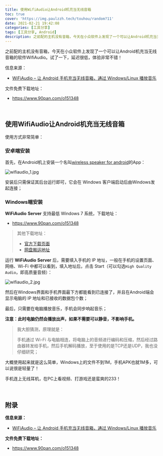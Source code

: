 ```yaml
---
title: 使用WifiAudio让Android机充当无线音箱
toc: true
cover: 'https://img.paulzzh.tech/touhou/random?11'
date: 2021-02-21 19:42:08
categories: [工具分享]
tags: [工具分享, Android]
description: 之前配的主机没有音箱，今天在小众软件上发现了一个可以让Android机充当无线音箱的软件WifiAudio。试了一下，延迟很低，体验非常不错！
---
```


之前配的主机没有音箱，今天在小众软件上发现了一个可以让Android机充当无线音箱的软件WifiAudio。试了一下，延迟很低，体验非常不错！

信息来源：

-   [WiFiAudio – 让 Android 手机充当无线音箱，通过 Windows/Linux 播放音乐](https://www.appinn.com/wifiaudio-for-android-and-windows/)

文件免费下载地址：

-   https://www.90pan.com/o151348

<br/>

<!--more-->

## **使用WifiAudio让Android机充当无线音箱**

使用方式非常简单：

### **安卓端安装**

首先，在Android机上安装一个名叫[wireless speaker for android](https://d.appinn.com/wireless-speaker-for-android/)的App：

![wifiaudio_1.jpg](https://raw.gitmirror.com/JasonkayZK/blog_static/master/images/wifiaudio_1.jpg)

安装后只需保证其后台运行即可，它会在 Windows 客户端启动后由Windows发起连接；

### **Windows端安装**

**WiFiAudio** **Server** 支持最低 Windows 7 系统，下载地址：

-   https://www.90pan.com/o151348

>   其他下载地址：
>
>   -   [官方下载页面](https://wifiaudio.boards.net/thread/2/wifiaudio-support-links-download-application)
>   -   [网盘搬运地址](https://590m.com/f/15690961-482999164-293391)

运行 **WiFiAudio** **Server** 后，需要填入手机的 IP 地址，一般在手机的设置页面、网络、Wi-Fi 中都可以看到，填入地址后，点击 Start（可以勾选`High Quality Audio`，即高质量音频）：

![wifiaudio_2.jpg](https://raw.gitmirror.com/JasonkayZK/blog_static/master/images/wifiaudio_2.jpg)

然后在Windows界面和手机界面最下方都能看到已连接了，并且在Android端会显示电脑的 IP 地址和已接收的数据包个数；

最后，只需要在电脑播放音乐，手机会同步响起音乐；

**注意：此时电脑仍然会播放出声，如果不需要可以静音，不影响手机。**

>   我大胆猜测，原理就是：
>
>   手机通过 Wi-Fi 与电脑相连，将电脑上的音频进行编码和压缩，然后经过路由器转发给手机，然后手机解码播放，至于使用的是TCP还是UDP，我也没仔细研究；

大概使用起来就是这么简单，Windows上的文件不到1M，手机APK也就1M多，可以说很是轻量了！

手机连上无线耳机，在PC上看视频、打游戏还是蛮爽的233！

<br/>

## **附录**

**信息来源：**

-   [WiFiAudio – 让 Android 手机充当无线音箱，通过 Windows/Linux 播放音乐](https://www.appinn.com/wifiaudio-for-android-and-windows/)

**文件免费下载地址：**

-   https://www.90pan.com/o151348

<br/>